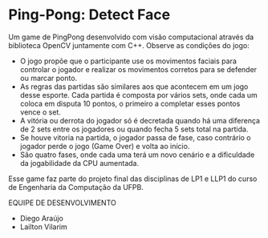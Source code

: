 # Ping-Pong: Detect Face
Um game de PingPong desenvolvido com visão computacional através da biblioteca OpenCV juntamente com C++. Observe as condições do jogo:

- O jogo propõe que o participante use os movimentos faciais para controlar o jogador e realizar os movimentos corretos para se defender ou marcar ponto.
- As regras das partidas são similares aos que acontecem em um jogo desse esporte. Cada partida é composta por vários sets, onde cada um coloca em disputa 10 pontos, o primeiro a completar esses pontos vence o set.
- A vitória ou derrota do jogador só é decretada quando há uma diferença de 2 sets entre os jogadores ou quando fecha 5 sets total na partida.
- Se houve vitoria na partida, o jogador passa de fase, caso contrário o jogador perde o jogo (Game Over) e volta ao início.
- São quatro fases, onde cada uma terá um novo cenário e a dificuldade da jogabilidade da CPU aumentada.

 Esse game faz parte do projeto final das disciplinas de LP1 e LLP1 do curso de Engenharia da Computação da UFPB.

EQUIPE DE DESENVOLVIMENTO
- Diego Araújo
- Lailton Vilarim
